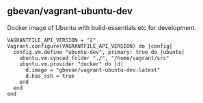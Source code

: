 gbevan/vagrant-ubuntu-dev
-------------------------

Docker image of Ubuntu with build-essentials etc for development.

```
VAGRANTFILE_API_VERSION = "2"
Vagrant.configure(VAGRANTFILE_API_VERSION) do |config|
  config.vm.define "ubuntu-dev", primary: true do |ubuntu|
    ubuntu.vm.synced_folder "./", "/home/vagrant/src"
    ubuntu.vm.provider "docker" do |d|
      d.image = "gbevan/vagrant-ubuntu-dev:latest"
      d.has_ssh = true
    end
  end
end
```
